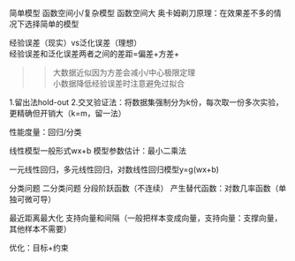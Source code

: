 简单模型 函数空间小/复杂模型 函数空间大
奥卡姆剃刀原理：在效果差不多的情况下选择简单的模型

经验误差（现实）vs泛化误差（理想）  
经验误差和泛化误差两者之间的差距=偏差+方差+  
>>大数据近似因为方差会减小/中心极限定理    
>>小数据降低经验误差时注意避免过拟合     

1.留出法hold-out
2.交叉验证法：将数据集强制分为k份，每次取一份多次实验，更精确但开销大（k=m，留一法）

性能度量：回归/分类

线性模型一般形式wx+b
模型参数估计：最小二乘法

一元线性回归，多元线性回归，对数线性回归模型y=g(wx+b)


分类问题
二分类问题
分段阶跃函数（不连续）
产生替代函数：对数几率函数（单独可微可导）


最近距离最大化
支持向量和间隔（一般把样本变成向量，支持向量：支撑向量，其他样本不需要）



优化：目标+约束
